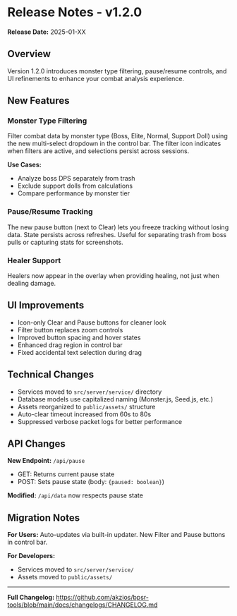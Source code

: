 # Release Notes - v1.2.0

**Release Date:** 2025-01-XX

## Overview

Version 1.2.0 introduces monster type filtering, pause/resume controls, and UI refinements to enhance your combat analysis experience.

## New Features

### Monster Type Filtering

Filter combat data by monster type (Boss, Elite, Normal, Support Doll) using the new multi-select dropdown in the control bar. The filter icon indicates when filters are active, and selections persist across sessions.

**Use Cases:**

- Analyze boss DPS separately from trash
- Exclude support dolls from calculations
- Compare performance by monster tier

### Pause/Resume Tracking

The new pause button (next to Clear) lets you freeze tracking without losing data. State persists across refreshes. Useful for separating trash from boss pulls or capturing stats for screenshots.

### Healer Support

Healers now appear in the overlay when providing healing, not just when dealing damage.

## UI Improvements

- Icon-only Clear and Pause buttons for cleaner look
- Filter button replaces zoom controls
- Improved button spacing and hover states
- Enhanced drag region in control bar
- Fixed accidental text selection during drag

## Technical Changes

- Services moved to `src/server/service/` directory
- Database models use capitalized naming (Monster.js, Seed.js, etc.)
- Assets reorganized to `public/assets/` structure
- Auto-clear timeout increased from 60s to 80s
- Suppressed verbose packet logs for better performance

## API Changes

**New Endpoint:** `/api/pause`

- GET: Returns current pause state
- POST: Sets pause state (body: `{paused: boolean}`)

**Modified:** `/api/data` now respects pause state

## Migration Notes

**For Users:** Auto-updates via built-in updater. New Filter and Pause buttons in control bar.

**For Developers:**

- Services moved to `src/server/service/`
- Assets moved to `public/assets/`

---

**Full Changelog:** https://github.com/akzios/bpsr-tools/blob/main/docs/changelogs/CHANGELOG.md
